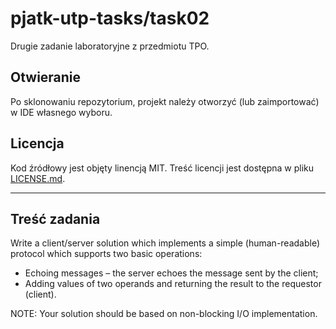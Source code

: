 # pjatk-utp-tasks/task02

Drugie zadanie laboratoryjne z przedmiotu TPO.

## Otwieranie

Po sklonowaniu repozytorium, projekt należy otworzyć (lub zaimportować) w IDE własnego wyboru.

## Licencja

Kod źródłowy jest objęty linencją MIT. Treść licencji jest dostępna w pliku [LICENSE.md](../LICENSE.md).

---

## Treść zadania

Write a client/server solution which implements a simple (human-readable) protocol which supports two basic operations:

- Echoing messages – the server echoes the message sent by the client;
- Adding values of two operands and returning the result to the requestor (client).

NOTE: Your solution should be based on non-blocking I/O implementation.
